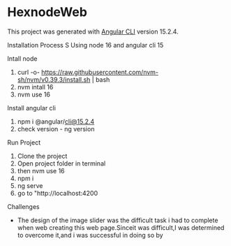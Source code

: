 # HexnodeWeb

This project was generated with [Angular CLI](https://github.com/angular/angular-cli) version 15.2.4.


Installation Process
S
Using node 16 and angular cli 15 

Intall node
1. curl -o- https://raw.githubusercontent.com/nvm-sh/nvm/v0.39.3/install.sh | bash
2. nvm intall 16
3. nvm use 16


Install angular cli 
1. npm i @angular/cli@15.2.4
2. check version - ng version

Run Project
1. Clone the project
2. Open project folder in terminal
3. then nvm use 16
4. npm i
5. ng serve
6. go to "http://localhost:4200


Challenges

* The design of the image slider was the difficult task i had to complete when web creating this web page.Sinceit was 
  difficult,I was determined to overcome it,and i was successful in doing so by
